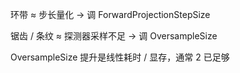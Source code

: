 环带 ≈ 步长量化 → 调 ForwardProjectionStepSize

锯齿 / 条纹 ≈ 探测器采样不足 → 调 OversampleSize

OversampleSize 提升是线性耗时 / 显存，通常 2 已足够